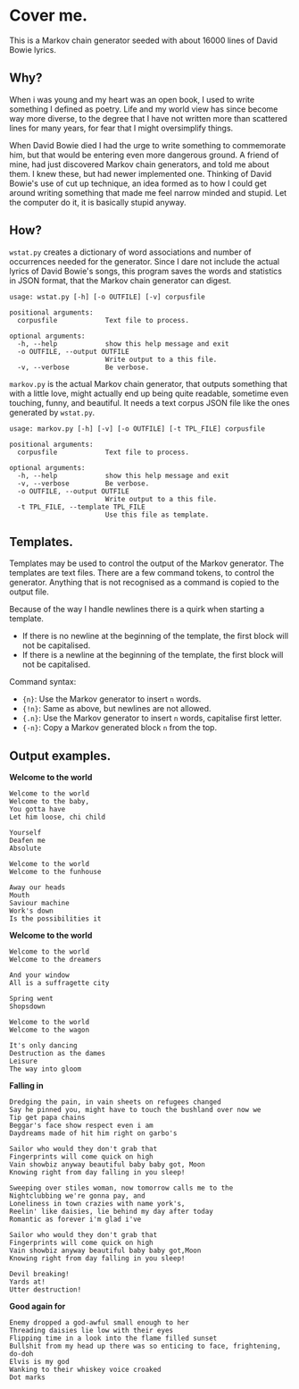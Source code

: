 Cover me.
=========

This is a Markov chain generator seeded with about 16000 lines of David Bowie
lyrics.

Why?
----

When i was young and my heart was an open book, I used to write something I 
defined as poetry. Life and my world view has since become way more diverse, to
the degree that I have not written more than scattered lines for many years, for
fear that I might oversimplify things.

When David Bowie died I had the urge to write something to commemorate him,
but that would be entering even more dangerous ground. A friend of mine, had
just discovered Markov chain generators, and told me about them. I knew these,
but had newer implemented one. Thinking of David Bowie's use of cut up technique,
an idea formed as to how I could get around writing something that made me
feel narrow minded and stupid. Let the computer do it, it is basically stupid
anyway.

How?
----

``wstat.py`` creates a dictionary of word associations and number of
occurrences needed for the generator. Since I dare not include the actual lyrics
of David Bowie's songs, this program saves the words and statistics in JSON
format, that the Markov chain generator can digest.

	usage: wstat.py [-h] [-o OUTFILE] [-v] corpusfile
	
	positional arguments:
	  corpusfile            Text file to process.
	
	optional arguments:
	  -h, --help            show this help message and exit
	  -o OUTFILE, --output OUTFILE
	                        Write output to a this file.
	  -v, --verbose         Be verbose.


``markov.py`` is the actual Markov chain generator, that outputs something
that with a little love, might actually end up being
quite readable, sometime even touching, funny, and beautiful. It needs a text
corpus JSON file like the ones generated by ``wstat.py``.

	usage: markov.py [-h] [-v] [-o OUTFILE] [-t TPL_FILE] corpusfile
	
	positional arguments:
	  corpusfile            Text file to process.
	
	optional arguments:
	  -h, --help            show this help message and exit
	  -v, --verbose         Be verbose.
	  -o OUTFILE, --output OUTFILE
	                        Write output to a this file.
	  -t TPL_FILE, --template TPL_FILE
	                        Use this file as template.


Templates.
----------

Templates may be used to control the output of the Markov generator. The 
templates are text files. There are a few command tokens, to control the
generator. Anything that is not recognised as a command is copied to the output
file.

Because of the way I handle newlines there is a quirk when starting a template.

 * If there is no newline at the beginning of the template, the first block
   will not be capitalised.
 * If there is a newline at the beginning of the template, the first block
   will not be capitalised.

Command syntax:

 * ``{n}``: Use the Markov generator to insert ``n`` words.
 * ``{!n}``: Same as above, but newlines are not allowed.
 * ``{.n}``: Use the Markov generator to insert ``n`` words, capitalise first letter.
 * ``{-n}``: Copy a Markov generated block ``n`` from the top.
   

Output examples.
----------------


**Welcome to the world**

	Welcome to the world
	Welcome to the baby,
	You gotta have
	Let him loose, chi child
	
	Yourself
	Deafen me
	Absolute
	
	Welcome to the world
	Welcome to the funhouse
	
	Away our heads
	Mouth
	Saviour machine
	Work's down
	Is the possibilities it


**Welcome to the world**

	Welcome to the world
	Welcome to the dreamers
	
	And your window
	All is a suffragette city
	
	Spring went
	Shopsdown
	
	Welcome to the world
	Welcome to the wagon
	
	It's only dancing
	Destruction as the dames
	Leisure
	The way into gloom


**Falling in**

	Dredging the pain, in vain sheets on refugees changed
	Say he pinned you, might have to touch the bushland over now we
	Tip get papa chains
	Beggar's face show respect even i am
	Daydreams made of hit him right on garbo's
	
	Sailor who would they don't grab that
	Fingerprints will come quick on high
	Vain showbiz anyway beautiful baby baby got, Moon
	Knowing right from day falling in you sleep!
	
	Sweeping over stiles woman, now tomorrow calls me to the
	Nightclubbing we're gonna pay, and
	Loneliness in town crazies with name york's,
	Reelin' like daisies, lie behind my day after today
	Romantic as forever i'm glad i've
	
	Sailor who would they don't grab that
	Fingerprints will come quick on high
	Vain showbiz anyway beautiful baby baby got,Moon
	Knowing right from day falling in you sleep!
	
	Devil breaking!
	Yards at!
	Utter destruction!


**Good again for**

	Enemy dropped a god-awful small enough to her
	Threading daisies lie low with their eyes
	Flipping time in a look into the flame filled sunset
	Bullshit from my head up there was so enticing to face, frightening, do-doh
	Elvis is my god
	Wanking to their whiskey voice croaked
	Dot marks


